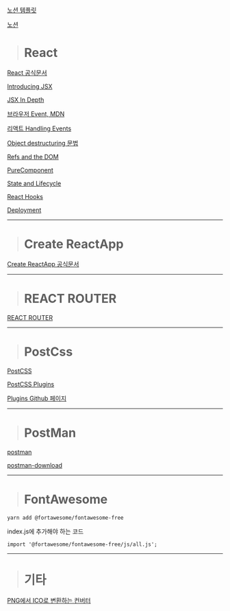 [노션 템플릿](https://www.notion.so/React-Basic-Course-Study-Plan-Template-27101af826954f9fb9265c594f4fd5bb)

[노션](https://www.notion.so/)

> # React

[React 공식문서](https://reactjs.org/docs/getting-started.html)

[Introducing JSX](https://reactjs.org/docs/introducing-jsx.html)

[JSX In Depth](https://reactjs.org/docs/jsx-in-depth.html)

[브라우저 Event, MDN](https://developer.mozilla.org/en-US/docs/Web/API/Event)

[리액트 Handling Events](https://reactjs.org/docs/handling-events.html)

[Object destructuring 문법](https://developer.mozilla.org/en-US/docs/Web/JavaScript/Reference/Operators/Destructuring_assignment)

[Refs and the DOM](https://reactjs.org/docs/refs-and-the-dom.html)

[PureComponent](https://reactjs.org/docs/react-api.html#reactpurecomponent)

[State and Lifecycle](https://reactjs.org/docs/state-and-lifecycle.html)

[React Hooks](https://reactjs.org/docs/hooks-intro.html)

[Deployment](https://create-react-app.dev/docs/deployment)

---

> # Create ReactApp

[Create ReactApp 공식문서](https://create-react-app.dev/docs/getting-started)

---

> # REACT ROUTER

[REACT ROUTER](https://reactrouter.com/web/api/Hooks)

---

> # PostCss

[PostCSS](https://postcss.org/)

[PostCSS Plugins](https://www.postcss.parts/)

[Plugins Github 페이지](https://github.com/postcss/postcss/blob/master/docs/plugins.md)

---

> # PostMan

[postman](https://www.postman.com/)

[postman-download](https://www.postman.com/downloads/)

---

> # FontAwesome

```
yarn add @fortawesome/fontawesome-free
```

index.js에 추가해야 하는 코드

```
import '@fortawesome/fontawesome-free/js/all.js';
```

---

> # 기타

[PNG에서 ICO로 변환하는 컨버터](https://convertio.co/kr/)  